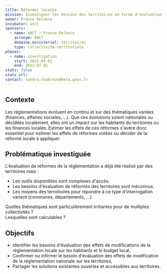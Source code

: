 ```yaml
---
title: Réformes locales
mission: Investiguer les besoins des territoires en terme d'évaluation d'impact de réformes de la réglementation
owner: France Relance
incubator: anct
sponsors:
  - name: ANCT / France Relance
    acronym: ANCT
    domaine_ministeriel: territoires
    type: collectivite-territoriale
phases:
  - name: investigation
    start: 2022-03-01
    end: 2022-07-01
stats: false
stats_url:
contact: sandra.chakroun@beta.gouv.fr
---
```


## Contexte

Les réglementations évoluent en continu et sur des thématiques variées (finances, affaires sociales, ...).
Que ces évolutions soient nationales ou décidées localement, elles ont un impact sur les habitants du territoires ou les finances locales.
Estimer les effets de ces réformes s'avère donc essentiel pour estimer les effets de réformes votées ou décider de la réforme locale à appliquer.

## Problématique investiguée

L'évaluation de réformes de la réglementation a déjà été réalisé par des territoires mais :

* Les outils disponibles sont complexes d'accès.
* Les besoins d'évaluation de réformes des territoires sont méconnus.
* Les moyens des terroitoires pour répondre à ce type d'interrogation varient (communes, départements, ...).

Quelles thématiques sont particulièrement irritantes pour de multiples collectivités ?  
Lesquelles sont calculables ?

## Objectifs

* Identifier les besoins d'évaluation des effets de modifications de la réglementation locale sur les habitants et le budget local,
* Confirmer ou infirmer le besoin d'évaluation des effets de modification de la réglementation nationale sur les territoires,
* Partager les solutions existantes ouvertes et accessibles aux territoires.
